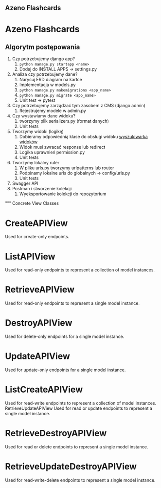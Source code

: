 ## Azeno Flashcards

# Azeno Flashcards

## Algorytm postępowania

1. Czy potrzebujemy django app?
   1. `python manage.py startapp <name>`
   2. Dodaj do INSTALL APPS -> settings.py
2. Analiza czy potrzebujemy dane?
   1. Narysuj ERD diagram na kartce 
   2. Implementacja w models.py
   3. `python manage.py makemigrations <app_name>`
   4. `python manage.py migrate <app_name>`
   5. Unit test -> pytest
3. Czy potrzebujemy zarządzać tym zasobem z CMS (django admin)
   1. Rejestrujemy modele w admin.py
4. Czy wystawiamy dane widoku?
   1. tworzymy plik serializers.py (format danych) 
   2. Unit tests
5. Tworzymy widoki (logikę)
   1. Dobieramy odpowiednią klase do obsługi widoku [wyszukiwarka widoków](https://www.cdrf.co/)
   2. Widok musi zwracać response lub redirect
   3. Logika uprawnień permission.py
   4. Unit tests
6. Tworzymy lokalny ruter
   1. W pliku urls.py tworzymy urlpatterns lub router
   2. Podpinamy lokalne urls do globalnych -> config/urls.py
   3. Unit tests
7. Swagger API
8. Postman i stworzenie kolekcji
   1. Wyeksportowanie kolekcji do repozytorium


""" Concrete View Classes
# CreateAPIView
Used for create-only endpoints.
# ListAPIView
Used for read-only endpoints to represent a collection of model instances.
# RetrieveAPIView
Used for read-only endpoints to represent a single model instance.
# DestroyAPIView
Used for delete-only endpoints for a single model instance.
# UpdateAPIView
Used for update-only endpoints for a single model instance.
# ListCreateAPIView
Used for read-write endpoints to represent a collection of model instances.
RetrieveUpdateAPIView
Used for read or update endpoints to represent a single model instance.
# RetrieveDestroyAPIView
Used for read or delete endpoints to represent a single model instance.
# RetrieveUpdateDestroyAPIView
Used for read-write-delete endpoints to represent a single model instance.
